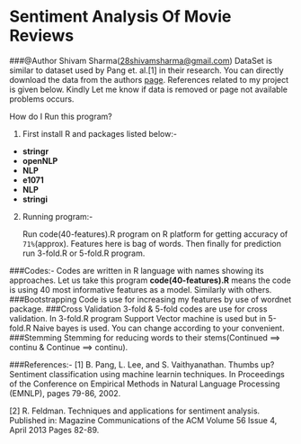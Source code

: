 Sentiment Analysis Of Movie Reviews
===================================

###@Author Shivam Sharma(28shivamsharma@gmail.com)
DataSet is similar to dataset used by Pang et. al.[1] in their research. You can directly download the data from the authors [page](http://www.cs.cornell.edu/people/pabo/movie-review-data/mix20_rand700_tokens_cleaned.zip). References related to my project is given below. Kindly Let me know if data is removed or page not available problems occurs.

How do I Run this program?

1. First install R and packages listed below:-
 - **stringr**
 - **openNLP**
 - **NLP**
 - **e1071**
 - **NLP**
 - **stringi**

2. Running program:-

	Run code(40-features).R program on R platform for getting accuracy of `71%`(approx). Features here is bag of words. Then finally for prediction run 3-fold.R or 5-fold.R program.

###Codes:- 
Codes are written in R language with names showing its approaches. Let us take this program **code(40-features).R** means the code is using 40 most informative features as a model. Similarly with others.
###Bootstrapping
Code is use for increasing my features by use of wordnet package.
###Cross Validation
3-fold & 5-fold codes are use for cross validation. In 3-fold.R program Support Vector machine is used but in 5-fold.R Naive bayes is used. You can change according to your convenient.
###Stemming
Stemming for reducing words to their stems(Continued ==> continu & Continue ==> continu).


###References:-
[1] B. Pang, L. Lee, and S. Vaithyanathan. Thumbs up?Sentiment classification using machine learnin techniques. In Proceedings of the Conference on Empirical Methods in Natural Language Processing (EMNLP), pages 79-86, 2002.

[2] R. Feldman. Techniques and applications for sentiment analysis. Published in:  Magazine Communications of the ACM Volume 56 Issue 4, April 2013 Pages 82-89.